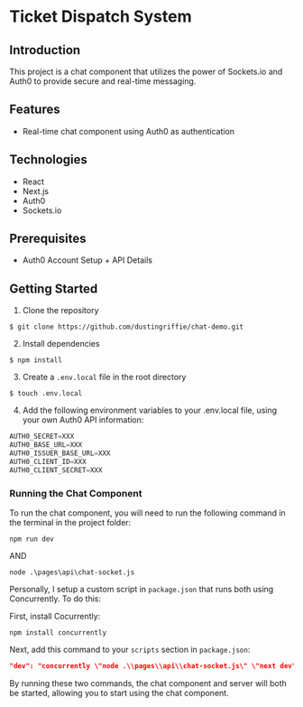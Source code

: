 # Ticket Dispatch System

## Introduction

This project is a chat component that utilizes the power of Sockets.io and Auth0 to provide secure and real-time messaging.

## Features
- Real-time chat component using Auth0 as authentication

## Technologies
- React
- Next.js
- Auth0
- Sockets.io

## Prerequisites
- Auth0 Account Setup + API Details

## Getting Started

1. Clone the repository
```
$ git clone https://github.com/dustingriffie/chat-demo.git
```
2. Install dependencies
```
$ npm install
```
3. Create a `.env.local` file in the root directory
```
$ touch .env.local
```
4. Add the following environment variables to your .env.local file, using your own Auth0 API information:
```Javascript
AUTH0_SECRET=XXX
AUTH0_BASE_URL=XXX
AUTH0_ISSUER_BASE_URL=XXX
AUTH0_CLIENT_ID=XXX
AUTH0_CLIENT_SECRET=XXX
```
### Running the Chat Component

To run the chat component, you will need to run the following command in the terminal in the project folder:

```
npm run dev
```
AND
```
node .\pages\api\chat-socket.js
```

Personally, I setup a custom script in `package.json` that runs both using Concurrently. To do this:

First, install Cocurrently:
```
npm install concurrently
```
Next, add this command to your `scripts` section in `package.json`:
```JSON
"dev": "concurrently \"node .\\pages\\api\\chat-socket.js\" \"next dev\""
```

By running these two commands, the chat component and server will both be started, allowing you to start using the chat component.



